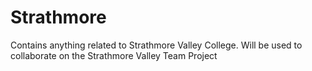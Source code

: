 # Strathmore
Contains anything related to Strathmore Valley College.
Will be used to collaborate on the Strathmore Valley Team Project



